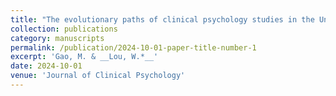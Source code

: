 ```yaml
---
title: "The evolutionary paths of clinical psychology studies in the United States: a bibliometrics illustration of 69k publications."
collection: publications
category: manuscripts
permalink: /publication/2024-10-01-paper-title-number-1
excerpt: 'Gao, M. & __Lou, W.*__'
date: 2024-10-01
venue: 'Journal of Clinical Psychology'
---
```

